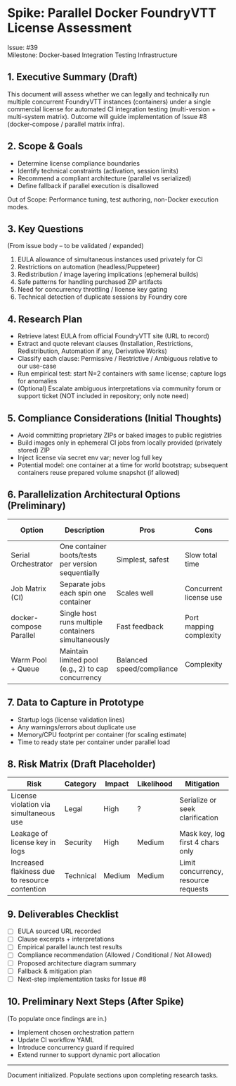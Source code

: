 # Spike: Parallel Docker FoundryVTT License Assessment

Issue: #39  
Milestone: Docker-based Integration Testing Infrastructure

## 1. Executive Summary (Draft)
This document will assess whether we can legally and technically run multiple concurrent FoundryVTT instances (containers) under a single commercial license for automated CI integration testing (multi-version + multi-system matrix). Outcome will guide implementation of Issue #8 (docker-compose / parallel matrix infra).

## 2. Scope & Goals
- Determine license compliance boundaries
- Identify technical constraints (activation, session limits)
- Recommend a compliant architecture (parallel vs serialized)
- Define fallback if parallel execution is disallowed

Out of Scope: Performance tuning, test authoring, non-Docker execution modes.

## 3. Key Questions
(From issue body – to be validated / expanded)
1. EULA allowance of simultaneous instances used privately for CI
2. Restrictions on automation (headless/Puppeteer)
3. Redistribution / image layering implications (ephemeral builds)
4. Safe patterns for handling purchased ZIP artifacts
5. Need for concurrency throttling / license key gating
6. Technical detection of duplicate sessions by Foundry core

## 4. Research Plan
- Retrieve latest EULA from official FoundryVTT site (URL to record)
- Extract and quote relevant clauses (Installation, Restrictions, Redistribution, Automation if any, Derivative Works)
- Classify each clause: Permissive / Restrictive / Ambiguous relative to our use-case
- Run empirical test: start N=2 containers with same license; capture logs for anomalies
- (Optional) Escalate ambiguous interpretations via community forum or support ticket (NOT included in repository; only note need)

## 5. Compliance Considerations (Initial Thoughts)
- Avoid committing proprietary ZIPs or baked images to public registries
- Build images only in ephemeral CI jobs from locally provided (privately stored) ZIP
- Inject license via secret env var; never log full key
- Potential model: one container at a time for world bootstrap; subsequent containers reuse prepared volume snapshot (if allowed)

## 6. Parallelization Architectural Options (Preliminary)
| Option | Description | Pros | Cons | License Risk |
|--------|-------------|------|------|--------------|
| Serial Orchestrator | One container boots/tests per version sequentially | Simplest, safest | Slow total time | Low |
| Job Matrix (CI) | Separate jobs each spin one container | Scales well | Concurrent license use | TBD |
| docker-compose Parallel | Single host runs multiple containers simultaneously | Fast feedback | Port mapping complexity | TBD |
| Warm Pool + Queue | Maintain limited pool (e.g., 2) to cap concurrency | Balanced speed/compliance | Complexity | Low/Medium |

## 7. Data to Capture in Prototype
- Startup logs (license validation lines)
- Any warnings/errors about duplicate use
- Memory/CPU footprint per container (for scaling estimate)
- Time to ready state per container under parallel load

## 8. Risk Matrix (Draft Placeholder)
| Risk | Category | Impact | Likelihood | Mitigation |
|------|----------|--------|------------|------------|
| License violation via simultaneous use | Legal | High | ? | Serialize or seek clarification |
| Leakage of license key in logs | Security | High | Medium | Mask key, log first 4 chars only |
| Increased flakiness due to resource contention | Technical | Medium | Medium | Limit concurrency, resource requests |

## 9. Deliverables Checklist
- [ ] EULA sourced URL recorded
- [ ] Clause excerpts + interpretations
- [ ] Empirical parallel launch test results
- [ ] Compliance recommendation (Allowed / Conditional / Not Allowed)
- [ ] Proposed architecture diagram summary
- [ ] Fallback & mitigation plan
- [ ] Next-step implementation tasks for Issue #8

## 10. Preliminary Next Steps (After Spike)
(To populate once findings are in.)
- Implement chosen orchestration pattern
- Update CI workflow YAML
- Introduce concurrency guard if required
- Extend runner to support dynamic port allocation

---
Document initialized. Populate sections upon completing research tasks.
